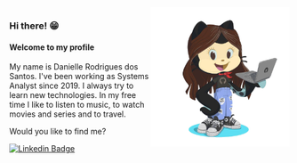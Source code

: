 <img src="https://raw.githubusercontent.com/DanielleRS/DanielleRS/master/dani.jpg" alt="screenshot" width="250" align="right">

### Hi there! 😁 
#### Welcome to my profile

My name is Danielle Rodrigues dos Santos. I've been working as Systems Analyst since 2019. I always try to learn new technologies.
In my free time I like to listen to music, to watch movies and series and to travel.

Would you like to find me?

[![Linkedin Badge](https://img.shields.io/badge/-LinkedIn-blue?style=flat-square&logo=Linkedin&logoColor=white&link=https://www.linkedin.com/in/felipefialho)](https://www.linkedin.com/in/danielle-rodrigues-dos-santos-015063123/)
